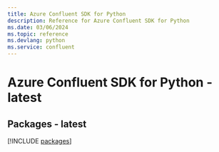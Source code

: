 ```yaml
---
title: Azure Confluent SDK for Python
description: Reference for Azure Confluent SDK for Python
ms.date: 03/06/2024
ms.topic: reference
ms.devlang: python
ms.service: confluent
---
```

# Azure Confluent SDK for Python - latest
## Packages - latest
[!INCLUDE [packages](confluent-index.md)]